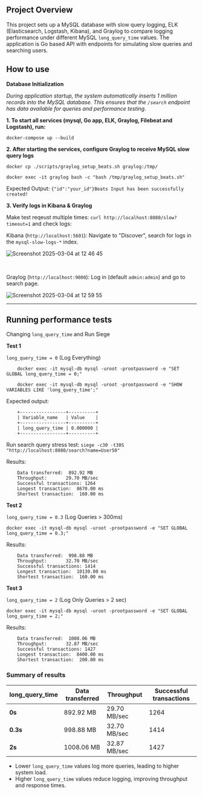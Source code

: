 ## Project Overview

This project sets up a MySQL database with slow query logging, ELK (Elasticsearch, Logstash, Kibana), and Graylog to compare logging performance under different MySQL `long_query_time` values. The application is Go based API with endpoints for simulating slow queries and searching users.

## How to use

**Database Initialization**

*During application startup, the system automatically inserts 1 million records into the MySQL database. This ensures that the `/search` endpoint has data available for queries and performance testing.*


**1. To start all services (mysql, Go app, ELK, Graylog, Filebeat and Logstash), run:**

`docker-compose up --build`

**2. After starting the services, configure Graylog to receive MySQL slow query logs**
```
docker cp ./scripts/graylog_setup_beats.sh graylog:/tmp/

docker exec -it graylog bash -c "bash /tmp/graylog_setup_beats.sh"
```
Expected Output:
`{"id":"your_id"}Beats Input has been successfully created!`

**3.  Verify logs in Kibana & Graylog**

Make test reqeust multiple times: `curl http://localhost:8080/slow?timeout=1` and check logs:

Kibana (`http://localhost:5601`): Navigate to "Discover", search for logs in the `mysql-slow-logs-*` index.

![Screenshot 2025-03-04 at 12 46 45](https://github.com/user-attachments/assets/ec3e2f92-a8e7-4e7d-a7d8-98ae0f144c03)

</br>

Graylog (`http://localhost:9000`): Log in (default `admin:admin`) and go to search page.

![Screenshot 2025-03-04 at 12 59 55](https://github.com/user-attachments/assets/139efdcc-1f6a-4125-b217-95ee033c54be)

____

## Running performance tests

Changing `long_query_time` and Run Siege

**Test 1**

`long_query_time = 0` (Log Everything)
```
    docker exec -it mysql-db mysql -uroot -prootpassword -e "SET GLOBAL long_query_time = 0;"

    docker exec -it mysql-db mysql -uroot -prootpassword -e "SHOW VARIABLES LIKE 'long_query_time';"
```

Expected output:
```
    +-----------------+----------+
    | Variable_name   | Value    |
    +-----------------+----------+
    | long_query_time | 0.000000 |
    +-----------------+----------+
```

Run search query stress test:
    `siege -c30 -t30S "http://localhost:8080/search?name=User50"`

Results:
```
    Data transferred:  892.92 MB
    Throughput:       29.70 MB/sec
    Successful transactions: 1264
    Longest transaction:  8670.00 ms
    Shortest transaction:  160.00 ms
```
**Test 2**

`long_query_time = 0.3` (Log Queries > 300ms)

`docker exec -it mysql-db mysql -uroot -prootpassword -e "SET GLOBAL long_query_time = 0.3;"`

Results:
```
    Data transferred:  998.88 MB
    Throughput:       32.70 MB/sec
    Successful transactions: 1414
    Longest transaction:  10130.00 ms
    Shortest transaction:  160.00 ms
```

**Test 3**

`long_query_time = 2` (Log Only Queries > 2 sec)

`docker exec -it mysql-db mysql -uroot -prootpassword -e "SET GLOBAL long_query_time = 2;"`

Results:
```
    Data transferred:  1008.06 MB
    Throughput:       32.87 MB/sec
    Successful transactions: 1427
    Longest transaction:  8400.00 ms
    Shortest transaction:  200.00 ms
```

### Summary of results

| long_query_time    | Data transferred | Throughput | Successful transactions |
|--------------------|------------|------------|---------------------|
| **0s** | 892.92 MB  | 29.70 MB/sec  | 1264  |
| **0.3s**   | 998.88 MB  | 32.70 MB/sec  | 1414  |
| **2s**  | 1008.06 MB  | 32.87 MB/sec  | 1427  | 

- Lower `long_query_time` values log more queries, leading to higher system load.
- Higher `long_query_time` values reduce logging, improving throughput and response times.
